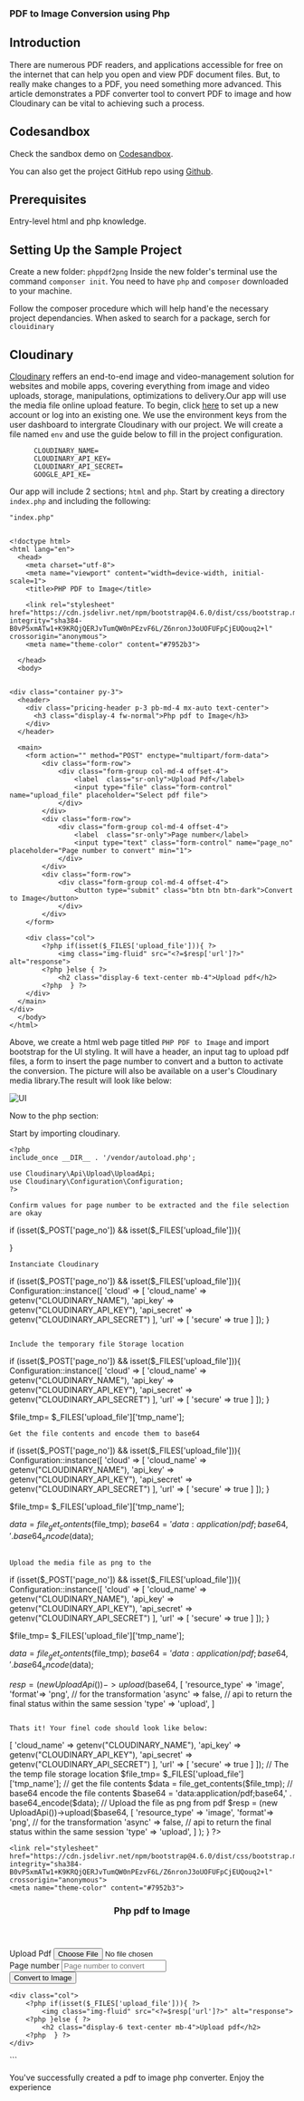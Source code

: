 ### PDF to Image Conversion using Php

## Introduction
There are numerous PDF readers, and applications accessible for free on the internet that can help you open and view PDF document files. But, to really make changes to a PDF, you need something more advanced. This article demonstrates a PDF converter tool to convert PDF to image and how Cloudinary can be vital to achieving such a process.

## Codesandbox

Check the sandbox demo on  [Codesandbox](/).

<CodeSandbox
title=""
id=" "
/>

You can also get the project GitHub repo using [Github](/).

## Prerequisites

Entry-level html and php knowledge.

## Setting Up the Sample Project

Create a new folder: `phppdf2png`
Inside the new folder's terminal use the command `componser init`. You need to have `php` and `composer` downloaded to your machine.

Follow the composer procedure which will help hand'e the necessary project dependancies. When asked to search for a package, serch for `clouidinary`


## Cloudinary
[Cloudinary](https://cloudinary.com/?ap=em) reffers an end-to-end image and video-management solution for websites and mobile apps, covering everything from image and video uploads, storage, manipulations, optimizations to delivery.Our app will use the media file online upload feature.
To begin, click [here](https://cloudinary.com/console) to set up a new account or log into an existing one. We use the environment keys from the user dashboard to intergrate Cloudinary with our project. We will create a file named `env` and use the guide below to fill in the project configuration.

```
      CLOUDINARY_NAME=
      CLOUDINARY_API_KEY=
      CLOUDINARY_API_SECRET=
      GOOGLE_API_KE=
```
Our app will include 2 sections; `html` and `php`. Start by creating a directory `index.php` and including the following:

```
"index.php"


<!doctype html>
<html lang="en">
  <head>
    <meta charset="utf-8">
    <meta name="viewport" content="width=device-width, initial-scale=1">
    <title>PHP PDF to Image</title>
 
    <link rel="stylesheet" href="https://cdn.jsdelivr.net/npm/bootstrap@4.6.0/dist/css/bootstrap.min.css" integrity="sha384-B0vP5xmATw1+K9KRQjQERJvTumQW0nPEzvF6L/Z6nronJ3oUOFUFpCjEUQouq2+l" crossorigin="anonymous">
    <meta name="theme-color" content="#7952b3">
 
  </head>
  <body>
    
 
<div class="container py-3">
  <header>
    <div class="pricing-header p-3 pb-md-4 mx-auto text-center">
      <h3 class="display-4 fw-normal">Php pdf to Image</h3>
    </div>
  </header>
 
  <main>
    <form action="" method="POST" enctype="multipart/form-data">
        <div class="form-row">
            <div class="form-group col-md-4 offset-4">
                <label  class="sr-only">Upload Pdf</label>
                <input type="file" class="form-control" name="upload_file" placeholder="Select pdf file">
            </div>
        </div>
        <div class="form-row">
            <div class="form-group col-md-4 offset-4">
                <label  class="sr-only">Page number</label>
                <input type="text" class="form-control" name="page_no" placeholder="Page number to convert" min="1">
            </div>
        </div>
        <div class="form-row">
            <div class="form-group col-md-4 offset-4">
                <button type="submit" class="btn btn btn-dark">Convert to Image</button>
            </div>
        </div>
    </form>
 
    <div class="col">
        <?php if(isset($_FILES['upload_file'])){ ?>
            <img class="img-fluid" src="<?=$resp['url']?>" alt="response">
        <?php }else { ?>
            <h2 class="display-6 text-center mb-4">Upload pdf</h2>
        <?php  } ?>
    </div>
  </main>
</div>
  </body>
</html>
```

Above, we create a html web page titled `PHP PDF to Image` and import bootstrap for the UI styling. It will have a header, an input tag to upload pdf files, a form to insert the page number to convert and a button to activate the conversion. The picture will also be available on a user's Cloudinary media library.The result will look like below:

![UI](https://res.cloudinary.com/dogjmmett/image/upload/v1655442787/UI_on0fx1.png "UI")

Now to the php section:

Start by importing cloudinary.

```
<?php
include_once __DIR__ . '/vendor/autoload.php';

use Cloudinary\Api\Upload\UploadApi;
use Cloudinary\Configuration\Configuration;
?>

Confirm values for page number to be extracted and the file selection are okay

```

if (isset($_POST['page_no']) && isset($_FILES['upload_file'])){

}
```
Instanciate Cloudinary

```

if (isset($_POST['page_no']) && isset($_FILES['upload_file'])){
 Configuration::instance([
        'cloud' => [
            'cloud_name' => getenv("CLOUDINARY_NAME"),
            'api_key' => getenv("CLOUDINARY_API_KEY"),
            'api_secret' => getenv("CLOUDINARY_API_SECRET")
        ],
        'url' => [
            'secure' => true
        ]
    ]);
}
```

Include the temporary file Storage location

```

if (isset($_POST['page_no']) && isset($_FILES['upload_file'])){
 Configuration::instance([
        'cloud' => [
            'cloud_name' => getenv("CLOUDINARY_NAME"),
            'api_key' => getenv("CLOUDINARY_API_KEY"),
            'api_secret' => getenv("CLOUDINARY_API_SECRET")
        ],
        'url' => [
            'secure' => true
        ]
    ]);
}

$file_tmp= $_FILES['upload_file']['tmp_name'];

```
Get the file contents and encode them to base64 

```

if (isset($_POST['page_no']) && isset($_FILES['upload_file'])){
 Configuration::instance([
        'cloud' => [
            'cloud_name' => getenv("CLOUDINARY_NAME"),
            'api_key' => getenv("CLOUDINARY_API_KEY"),
            'api_secret' => getenv("CLOUDINARY_API_SECRET")
        ],
        'url' => [
            'secure' => true
        ]
    ]);
}

$file_tmp= $_FILES['upload_file']['tmp_name'];

$data = file_get_contents($file_tmp);
$base64 = 'data:application/pdf;base64,' . base64_encode($data);

```

Upload the media file as png to the

```

if (isset($_POST['page_no']) && isset($_FILES['upload_file'])){
 Configuration::instance([
        'cloud' => [
            'cloud_name' => getenv("CLOUDINARY_NAME"),
            'api_key' => getenv("CLOUDINARY_API_KEY"),
            'api_secret' => getenv("CLOUDINARY_API_SECRET")
        ],
        'url' => [
            'secure' => true
        ]
    ]);
}

$file_tmp= $_FILES['upload_file']['tmp_name'];

$data = file_get_contents($file_tmp);
$base64 = 'data:application/pdf;base64,' . base64_encode($data);

$resp = (new UploadApi())->upload($base64, [
		'resource_type' => 'image',
        'format'=> 'png', // for the transformation
        'async' => false, // api to return the final status within the same session
        'type' => 'upload', 
	]

```

Thats it! Your finel code should look like below:

```
<?php
include_once __DIR__ . '/vendor/autoload.php';

use Cloudinary\Api\Upload\UploadApi;
use Cloudinary\Configuration\Configuration;


// Confirm values for page number to be extracted and the file selection are okay
if (isset($_POST['page_no']) && isset($_FILES['upload_file'])){

    // Cloudinary instance setup globaly accros the whole application
    Configuration::instance([
        'cloud' => [
            'cloud_name' => getenv("CLOUDINARY_NAME"),
            'api_key' => getenv("CLOUDINARY_API_KEY"),
            'api_secret' => getenv("CLOUDINARY_API_SECRET")
        ],
        'url' => [
            'secure' => true
        ]
    ]);

    // The the temp file storage location
    $file_tmp= $_FILES['upload_file']['tmp_name'];

    // get the file contents
    $data = file_get_contents($file_tmp);

    // base64 encode the file contents
    $base64 = 'data:application/pdf;base64,' . base64_encode($data);


    // Upload the file as png from pdf
    $resp = (new UploadApi())->upload($base64, [
		'resource_type' => 'image',
        'format'=> 'png', // for the transformation
        'async' => false, // api to return the final status within the same session
        'type' => 'upload', 
		]
	);

}

?>
<!doctype html>
<html lang="en">
  <head>
    <meta charset="utf-8">
    <meta name="viewport" content="width=device-width, initial-scale=1">
    <title>PHP PDF to Image</title>
 
    <link rel="stylesheet" href="https://cdn.jsdelivr.net/npm/bootstrap@4.6.0/dist/css/bootstrap.min.css" integrity="sha384-B0vP5xmATw1+K9KRQjQERJvTumQW0nPEzvF6L/Z6nronJ3oUOFUFpCjEUQouq2+l" crossorigin="anonymous">
    <meta name="theme-color" content="#7952b3">
 
  </head>
  <body>
    
 
<div class="container py-3">
  <header>
    <div class="pricing-header p-3 pb-md-4 mx-auto text-center">
      <h3 class="display-4 fw-normal">Php pdf to Image</h3>
    </div>
  </header>
 
  <main>
    <form action="" method="POST" enctype="multipart/form-data">
        <div class="form-row">
            <div class="form-group col-md-4 offset-4">
                <label  class="sr-only">Upload Pdf</label>
                <input type="file" class="form-control" name="upload_file" placeholder="Select pdf file">
            </div>
        </div>
        <div class="form-row">
            <div class="form-group col-md-4 offset-4">
                <label  class="sr-only">Page number</label>
                <input type="text" class="form-control" name="page_no" placeholder="Page number to convert" min="1">
            </div>
        </div>
        <div class="form-row">
            <div class="form-group col-md-4 offset-4">
                <button type="submit" class="btn btn btn-dark">Convert to Image</button>
            </div>
        </div>
    </form>
 
    <div class="col">
        <?php if(isset($_FILES['upload_file'])){ ?>
            <img class="img-fluid" src="<?=$resp['url']?>" alt="response">
        <?php }else { ?>
            <h2 class="display-6 text-center mb-4">Upload pdf</h2>
        <?php  } ?>
    </div>
  </main>
</div>
  </body>
</html>
```

You've successfully created a pdf to image php converter. Enjoy the experience